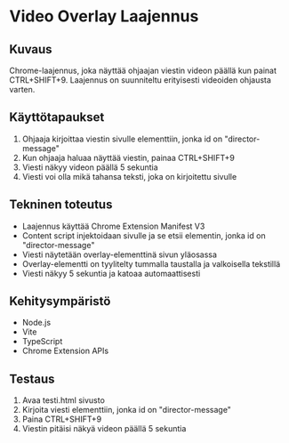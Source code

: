 # Video Overlay Laajennus

## Kuvaus
Chrome-laajennus, joka näyttää ohjaajan viestin videon päällä kun painat CTRL+SHIFT+9. Laajennus on suunniteltu erityisesti videoiden ohjausta varten.

## Käyttötapaukset
1. Ohjaaja kirjoittaa viestin sivulle elementtiin, jonka id on "director-message"
2. Kun ohjaaja haluaa näyttää viestin, painaa CTRL+SHIFT+9
3. Viesti näkyy videon päällä 5 sekuntia
4. Viesti voi olla mikä tahansa teksti, joka on kirjoitettu sivulle

## Tekninen toteutus
- Laajennus käyttää Chrome Extension Manifest V3
- Content script injektoidaan sivulle ja se etsii elementin, jonka id on "director-message"
- Viesti näytetään overlay-elementtinä sivun yläosassa
- Overlay-elementti on tyylitelty tummalla taustalla ja valkoisella tekstillä
- Viesti näkyy 5 sekuntia ja katoaa automaattisesti

## Kehitysympäristö
- Node.js
- Vite
- TypeScript
- Chrome Extension APIs

## Testaus
1. Avaa testi.html sivusto
2. Kirjoita viesti elementtiin, jonka id on "director-message"
3. Paina CTRL+SHIFT+9
4. Viestin pitäisi näkyä videon päällä 5 sekuntia 
